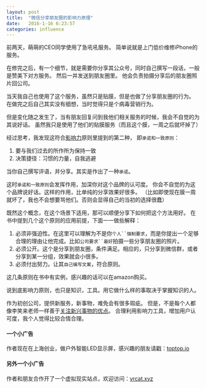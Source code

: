 ```yaml
---
layout: post
title:  "微信分享朋友圈的影响力原理"
date:   2016-1-16 6:23:57
categories: influence
---
```


前两天，萌萌的CEO同学使用了急吼吼服务。
简单说就是上门低价维修iPhone的服务。

在修完之后，有一个细节，就是需要你分享其公众号，同时自己撰写一段话，一般是赞美下对方服务。
然后一并发送到朋友圈里。
他会负责拍摄分享后的朋友圈照片回公司。

当天我自己也使用了这个服务，虽然只是贴膜，但是也做了分享朋友圈的行为。
在做完之后自己其实没有细想，当时觉得只是个病毒营销行为。

但是变化随之发生了，当有朋友回复问到我他们相关服务的时候，我会不自觉的为其说好话。
虽然我只是使用了他们的贴膜服务（而且这个膜，一周之后就坏掉了）

经过思考，我发现这符合[影响力][影响力]原则里提到的第二种，
即`承诺和一致原则`：

1. 要与我们过去的所作所为保持一致
2. 决策捷径：习惯的力量，自我逃避

当你自己撰写评语，并分享。其实是作出了一种`承诺`。

这时`承诺和一致原则`会发挥作用，加深你对这个品牌的认可度。
你会不自觉的为这个品牌说好话。这样的作用，比单纯的分享效果好很多。
（比如即使现在膜一周就坏了，我也不会想要骂他们。否则会显得自己的当初的选择很蠢）

既然这个概念，在这个场景下适用，那可以顺便分享下如何把这个方法用好。
在书中提到几个这个原则的应用前提，下面一一做些解释：

1. 必须非强迫性。在这里可以理解为不是你`个人``强制要求`，而是你提出一个足够合理的理由让他完成。比如`公司要求``最好`拍摄一些分享朋友圈的照片。
2. 必须公开。这个是分享到朋友圈，条件满足。相应的，只分享到微信群，或者分享到某一分组，效果就会小很多。
3. 必须付出努力。让其`自己编写文案`，符合原则。

这几条原则在书中有实例，感兴趣的话可以在amazon购买。

说到底影响力原则，也只是知识，工具。用它做什么样的事取决于掌握知识的人。

作为初创公司，提供新服务，新事物，难免会有很多瑕疵。
但是，不是每个人都像李笑来老师一样善于[关注新兴事物的优点][关注新兴事物的优点]。
合理利用影响力工具，增加用户认可度，我个人觉得比较合情合理。

#### 一个小广告
作者现在在上海创业，做户外智能LED显示屏，感兴趣的朋友请戳：[toptop.io](http://www.toptop.io)

#### 另外一个小广告
作者和朋友合作开了一个虚拟现实站点，欢迎访问：[vrcat.xyz](http://www.vrcat.xyz)

[影响力]: http://book.douban.com/subject/1786387/
[关注新兴事物的优点]: http://xiaolai.li/post/101307573075/how-to-think-about-what-belongs-to-the-next
